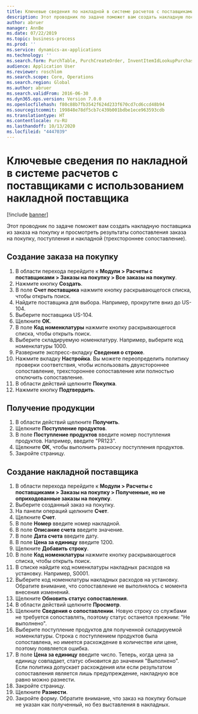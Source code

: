 ```yaml
---
title: Ключевые сведения по накладной в системе расчетов с поставщиками с использованием накладной поставщика
description: Этот проводник по задаче поможет вам создать накладную поставщика из заказа на покупку и просмотреть результаты сопоставления заказа на покупку, поступления и накладной (трехстороннее сопоставление).
author: abruer
manager: AnnBe
ms.date: 07/22/2019
ms.topic: business-process
ms.prod: ''
ms.service: dynamics-ax-applications
ms.technology: ''
ms.search.form: PurchTable, PurchCreateOrder, InventItemIdLookupPurchase, PurchEditLines, VendEditInvoice, InventItemIdLookupSimple, VendInvoiceMatchingDetails
audience: Application User
ms.reviewer: roschlom
ms.search.scope: Core, Operations
ms.search.region: Global
ms.author: abruer
ms.search.validFrom: 2016-06-30
ms.dyn365.ops.version: Version 7.0.0
ms.openlocfilehash: f80c88b7fb3542f624d233f670cd7cd6ccd48b94
ms.sourcegitcommit: 199848e78df5cb7c439b001bdbe1ece963593cdb
ms.translationtype: HT
ms.contentlocale: ru-RU
ms.lasthandoff: 10/13/2020
ms.locfileid: "4447039"
---
```

# <a name="key-invoice-data-in-ap-using-a-vendor-invoice"></a>Ключевые сведения по накладной в системе расчетов с поставщиками с использованием накладной поставщика

[!include [banner](../../includes/banner.md)]

Этот проводник по задаче поможет вам создать накладную поставщика из заказа на покупку и просмотреть результаты сопоставления заказа на покупку, поступления и накладной (трехстороннее сопоставление).


## <a name="create-a-purchase-order"></a>Создание заказа на покупку
1. В области перехода перейдите к **Модули > Расчеты с поставщиками > Заказы на покупку > Все заказы на покупку**.
2. Нажмите кнопку **Создать**.
3. В поле **Счет поставщика** нажмите кнопку раскрывающегося списка, чтобы открыть поиск.
4. Найдите поставщика для выбора. Например, прокрутите вниз до US-104.
5. Выберите поставщика US-104.
6. Щелкните **OK**.
7. В поле **Код номенклатуры** нажмите кнопку раскрывающегося списка, чтобы открыть поиск.
8. Выберите складируемую номенклатуру. Например, выберите код номенклатуры 1000.
9. Разверните экспресс-вкладку **Сведения о строке**.
10. Нажмите вкладку **Настройка**. Вы можете переопределить политику проверки соответствия, чтобы использовать двухстороннее сопоставление, трехстороннее сопоставление или полностью отключить сопоставление.  
11. В области действий щелкните **Покупка**.
12. Нажмите кнопку **Подтвердить**.

## <a name="receive-the-products"></a>Получение продукции
1. В области действий щелкните **Получить**.
2. Щелкните **Поступление продуктов**.
3. В поле **Поступление продуктов** введите номер поступления продуктов. Например, введите "PR123".
4. Щелкните **ОК**, чтобы выполнить разноску поступления продуктов.
5. Закройте страницу.

## <a name="create-a-vendor-invoice"></a>Создание накладной поставщика
1. В области перехода перейдите к **Модули > Расчеты с поставщиками > Заказы на покупку > Полученные, но не оприходованные заказы на покупку**.
2. Выберите созданный заказ на покупку.
3. На панели операций щелкните **Счет**.
4. Щелкните **Счет**.
5. В поле **Номер** введите номер накладной.
6. В поле **Описание счета** введите значение.
7. В поле **Дата счета** введите дату.
8. В поле **Цена за единицу** введите 1200.
9. Щелкните **Добавить строку**.
10. В поле **Код номенклатуры** нажмите кнопку раскрывающегося списка, чтобы открыть поиск.
11. В списке найдите код номенклатуры накладных расходов на установку. Например, S0001.
12. Выберите код номенклатуры накладных расходов на установку. Обратите внимание, что сопоставление не выполнялось с момента внесения изменений.  
13. Щелкните **Обновить статус сопоставления**.
14. В области действий щелкните **Просмотр**.
15. Щелкните **Сведения о сопоставлении**. Новую строку со службами не требуется сопоставлять, поэтому статус останется прежним: "Не выполнено".  
16. Выберите поступление продуктов для полученной складируемой номенклатуры. Строка с поступлением продуктов была сопоставлена, но имеется расхождение в количестве или цене, поэтому появляется ошибка.  
17. В поле **Цена за единицу** введите число. Теперь, когда цена за единицу совпадает, статус обновится до значения "Выполнено". Если политика допускает расхождения или если результатом сопоставления является лишь предупреждение, накладную все равно можно разнести.  
18. Закройте страницу.
19. Щелкните **Разнести**.
20. Закройте форму. Обратите внимание, что заказ на покупку больше не указан как полученный, но без выставления в накладных.  

